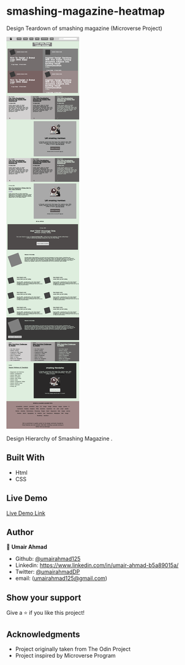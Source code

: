 # smashing-magazine-heatmap
Design Teardown of smashing magazine (Microverse Project)

![screenshot](./resources/screenshot.png)

Design Hierarchy of Smashing Magazine .

## Built With

- Html
- CSS

## Live Demo

[Live Demo Link](https://rawcdn.githack.com/UmairAhmad125/smashing-magazine-heatmap/31c159f578830f79b4bf7022a9eaf36a2313fad6/index.html)

## Author

👤 **Umair Ahmad**

- Github: [@umairahmad125](https://github.com/UmairAhmad125)
- Linkedin: https://www.linkedin.com/in/umair-ahmad-b5a89015a/
- Twitter: [@umairahmadDP](https://twitter.com/umairahmadDP)
- email: (umairahmad125@gmail.com)

## Show your support

Give a ⭐️ if you like this project!

## Acknowledgments

- Project originally taken from The Odin Project
- Project inspired by Microverse Program

